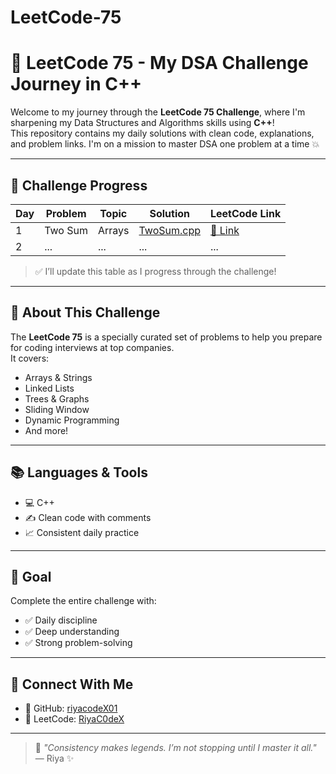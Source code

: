 # LeetCode-75
# 🚀 LeetCode 75 - My DSA Challenge Journey in C++

Welcome to my journey through the **LeetCode 75 Challenge**, where I'm sharpening my Data Structures and Algorithms skills using **C++**!  
This repository contains my daily solutions with clean code, explanations, and problem links. I'm on a mission to master DSA one problem at a time 💥

---

## 🌟 Challenge Progress

| Day | Problem | Topic | Solution | LeetCode Link |
|-----|---------|--------|----------|----------------|
| 1   | Two Sum | Arrays | [TwoSum.cpp](./Day01_TwoSum.cpp) | [🔗 Link](https://leetcode.com/problems/two-sum/) |
| 2   | ...     | ...    | ...      | ...            |

> ✅ I’ll update this table as I progress through the challenge!

---

## 📌 About This Challenge
The **LeetCode 75** is a specially curated set of problems to help you prepare for coding interviews at top companies.  
It covers:
- Arrays & Strings
- Linked Lists
- Trees & Graphs
- Sliding Window
- Dynamic Programming
- And more!

---

## 📚 Languages & Tools
- 💻 C++
- ✍️ Clean code with comments
- 📈 Consistent daily practice

---

## 🧠 Goal
Complete the entire challenge with:
- ✅ Daily discipline  
- ✅ Deep understanding  
- ✅ Strong problem-solving

---

## 🔗 Connect With Me
- 💼 GitHub: [riyacodeX01](https://github.com/your-riyacodeX01)
- 🧠 LeetCode: [RiyaC0deX](https://leetcode.com/your-leetcode-RiyaC0deX)

---

> 💬 *"Consistency makes legends. I’m not stopping until I master it all."* — Riya ✨


